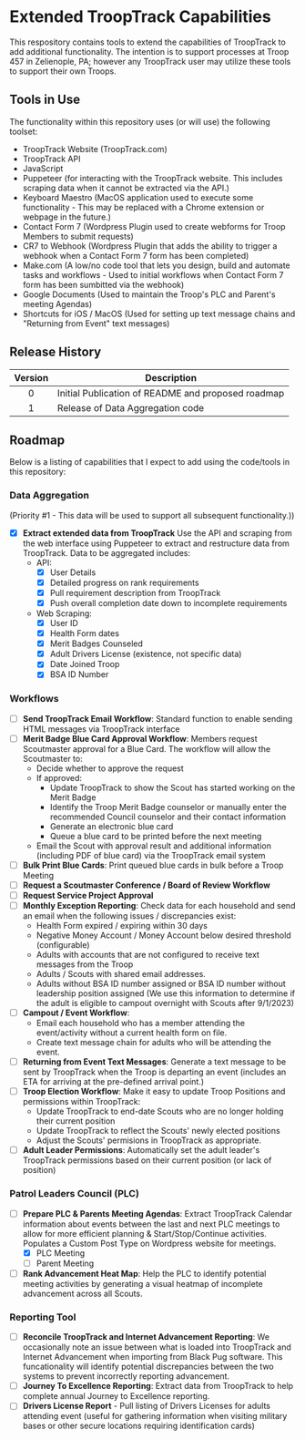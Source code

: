 # Extended TroopTrack Capabilities
 This respository contains tools to extend the capabilities of TroopTrack to add additional functionality.  The intention is to support processes at Troop 457 in Zelienople, PA; however any TroopTrack user may utilize these tools to support their own Troops.

## Tools in Use
The functionality within this repository uses (or will use) the following toolset:
- TroopTrack Website (TroopTrack.com)
- TroopTrack API
- JavaScript
- Puppeteer (for interacting with the TroopTrack website.  This includes scraping data when it cannot be extracted via the API.)
- Keyboard Maestro (MacOS application used to execute some functionality - This may be replaced with a Chrome extension or webpage in the future.)
- Contact Form 7 (Wordpress Plugin used to create webforms for Troop Members to submit requests)
- CR7 to Webhook (Wordpress Plugin that adds the ability to trigger a webhook when a Contact Form 7 form has been completed)
- Make.com (A low/no code tool that lets you design, build and automate tasks and workflows - Used to initial workflows when Contact Form 7 form has been sumbitted via the webhook)
- Google Documents (Used to maintain the Troop's PLC and Parent's meeting Agendas)
- Shortcuts for iOS / MacOS (Used for setting up text message chains and "Returning from Event" text messages)

## Release History
| Version | Description |
| :-----: | ----------- |
| 0       | Initial Publication of README and proposed roadmap |
| 1       | Release of Data Aggregation code |

## Roadmap
Below is a listing of capabilities that I expect to add using the code/tools in this repository:

### Data Aggregation
(Priority #1 - This data will be used to support all subsequent functionality.))
- [x] **Extract extended data from TroopTrack** Use the API and scraping from the web interface using Puppeteer to extract and restructure data from TroopTrack.  Data to be aggregated includes:
    - API:
        - [x] User Details
        - [x] Detailed progress on rank requirements
        - [x] Pull requirement description from TroopTrack
        - [x] Push overall completion date down to incomplete requirements
    - Web Scraping:
        - [x] User ID
        - [x] Health Form dates
        - [x] Merit Badges Counseled
        - [x] Adult Drivers License (existence, not specific data)
        - [x] Date Joined Troop
        - [x] BSA ID Number

### Workflows
- [ ] **Send TroopTrack Email Workflow**:  Standard function to enable sending HTML messages via TroopTrack interface
- [ ] **Merit Badge Blue Card Approval Workflow**: Members request Scoutmaster approval for a Blue Card.  The workflow will allow the Scoutmaster to:
    - Decide whether to approve the request
    - If approved:
        - Update TroopTrack to show the Scout has started working on the Merit Badge
        - Identify the Troop Merit Badge counselor or manually enter the recommended Council counselor and their contact information
        - Generate an electronic blue card 
        - Queue a blue card to be printed before the next meeting
    - Email the Scout with approval result and additional information (including PDF of blue card) via the TroopTrack email system
- [ ] **Bulk Print Blue Cards**: Print queued blue cards in bulk before a Troop Meeting
- [ ] **Request a Scoutmaster Conference / Board of Review Workflow**
- [ ] **Request Service Project Approval**
- [ ] **Monthly Exception Reporting**: Check data for each household and send an email when the following issues / discrepancies exist:
    - Health Form expired / expiring within 30 days
    - Negative Money Account / Money Account below desired threshold (configurable)
    - Adults with accounts that are not configured to receive text messages from the Troop
    - Adults / Scouts with shared email addresses.
    - Adults without BSA ID number assigned or BSA ID number without leadership position assigned (We use this information to determine if the adult is eligible to campout overnight with Scouts after 9/1/2023)
- [ ] **Campout / Event Workflow**: 
    - Email each household who has a member attending the event/activity without a current health form on file.
    - Create text message chain for adults who will be attending the event.
- [ ] **Returning from Event Text Messages**: Generate a text message to be sent by TroopTrack when the Troop is departing an event (includes an ETA for arriving at the pre-defined arrival point.)
- [ ] **Troop Election Workflow**: Make it easy to update Troop Positions and permissions within TroopTrack:
    - Update TroopTrack to end-date Scouts who are no longer holding their current position
    - Update TroopTrack to reflect the Scouts' newly elected positions
    - Adjust the Scouts' permisions in TroopTrack as appropriate.
- [ ] **Adult Leader Permissions**: Automatically set the adult leader's TroopTrack permissions based on their current position (or lack of position)

### Patrol Leaders Council (PLC)
- [ ] **Prepare PLC & Parents Meeting Agendas**:  Extract TroopTrack Calendar information about events between the last and next PLC meetings to allow for more efficient planning & Start/Stop/Continue activities.  Populates a Custom Post Type on Wordpress website for meetings.
    - [x] PLC Meeting
    - [ ] Parent Meeting
- [ ] **Rank Advancement Heat Map**:  Help the PLC to identify potential meeting activities by generating a visual heatmap of incomplete advancement across all Scouts.

### Reporting Tool
- [ ] **Reconcile TroopTrack and Internet Advancement Reporting**: We occasionally note an issue between what is loaded into TroopTrack and Internet Advancement when importing from Black Pug software.  This funcationality will identify potential discrepancies between the two systems to prevent incorrectly reporting advancement.
- [ ] **Journey To Excellence Reporting**:  Extract data from TroopTrack to help complete annual Journey to Excellence reporting.
- [ ] **Drivers License Report** - Pull listing of Drivers Licenses for adults attending event (useful for gathering information when visiting military bases or other secure locations requiring identification cards)
